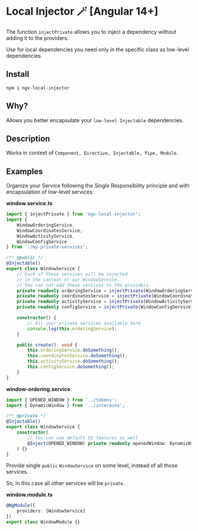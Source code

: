 # Local Injector 🪄 [Angular 14+]

The function `injectPrivate` allows you to inject a dependency without adding it to the providers.

Use for local dependencies you need only in the specific class as low-level dependencies.

## Install

```
npm i ngx-local-injector
```

## Why?

Allows you better encapsulate your `low-level Injectable` dependencies.

## Description

Works in context of `Component, Directive, Injectable, Pipe, Module`.

## Examples

Organize your Service following the Single Responsibility principle and with encapsulation of low-level services:

**window.service.ts**
``` typescript
import { injectPrivate } from 'ngx-local-injector';
import {
    WindowOrderingService,
    WindowCoordinatesService,
    WindowActivityService,
    WindowConfigService
} from './my-private-services';

/** @public */
@Injectable()
export class WindowService {
    // Each of these services will be injected
    // in the context of our WindowService.
    // You can not add these services to the providers.
    private readonly orderingService = injectPrivate(WindowOrderingService);
    private readonly coordinatesService = injectPrivate(WindowCoordinatesService);
    private readonly activityService = injectPrivate(WindowActivityService);
    private readonly configService = injectPrivate(WindowConfigService);

    constructor() {
        // All your private services available here
        console.log(this.orderingService);
    }

    public create(): void {
        this.orderingService.doSomething();
        this.coordinatesService.doSomething();
        this.activityService.doSomething();
        this.configService.doSomething();
    }
}
```

**window-ordering.service**
``` typescript
import { OPENED_WINDOW } from '../tokens';
import { DynamicWindow } from '../interaces';

/** @private */
@Injectable()
export class WindowService {
    constructor(
        // You can use default DI features as well
        @Inject(OPENED_WINDOW) private readonly openedWindow: DynamicWindow
    ) {}
}
```

Provide single `public` `WindowService` on some level, instead of all those services.

So, in this case all other services will be `private`.

**window.module.ts**
``` typescript
@NgModule({
    providers: [WindowService]
})
export class WindowModule {}
```
